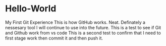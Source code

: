 # Hello-World
My First Git Experience
This is how GitHub works. Neat. Definately a nessesary tool I will continue to use into the future.
This is a test to see if Git and Github work from vs code
This is a second test to confirm that I need to first stage work then commit it and then push it.

